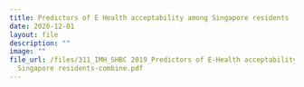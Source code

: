 ```yaml
---
title: Predictors of E Health acceptability among Singapore residents
date: 2020-12-01
layout: file
description: ""
image: ""
file_url: /files/311_IMH_SHBC 2019_Predictors of E-Health acceptability among
  Singapore residents-combine.pdf
---
```


